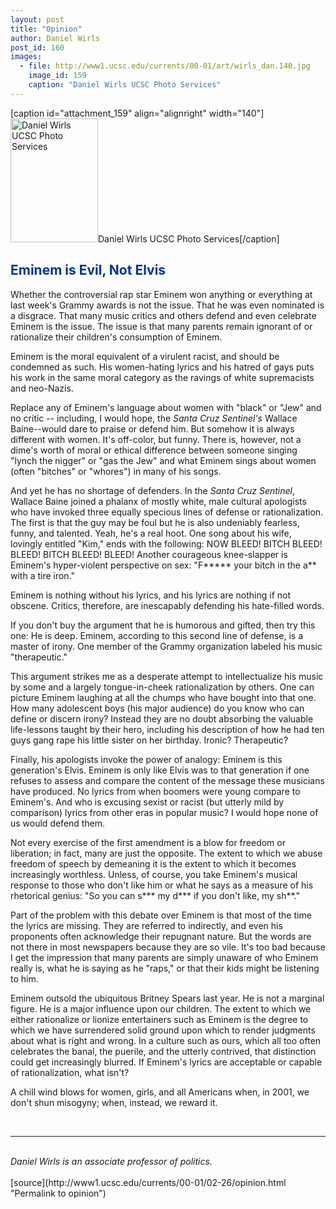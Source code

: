 ```yaml
---
layout: post
title: "Opinion"
author: Daniel Wirls
post_id: 160
images:
  - file: http://www1.ucsc.edu/currents/00-01/art/wirls_dan.140.jpg
    image_id: 159
    caption: "Daniel Wirls UCSC Photo Services"
---
```


[caption id="attachment_159" align="alignright" width="140"]<a href="http://localhost/mysite/wp-content/uploads/2001/02/wirls_dan.140.jpg"><img class="size-full wp-image-159" src="http://localhost/mysite/wp-content/uploads/2001/02/wirls_dan.140.jpg" alt="Daniel Wirls UCSC Photo Services" width="140" height="198" /></a>Daniel Wirls UCSC Photo Services[/caption]
<h2>
  <font color="#003399"><b>Eminem is Evil, Not Elvis</b></font>
</h2>
<p>
  Whether the controversial rap star Eminem won anything or everything at last week's Grammy awards is not the issue. That he was even nominated is a disgrace. That many music critics and others defend and even celebrate Eminem is the issue. The issue is that many parents remain ignorant of or rationalize their children's consumption of Eminem.
</p>Eminem is the moral equivalent of a virulent racist, and should be condemned as such. His women-hating lyrics and his hatred of gays puts his work in the same moral category as the ravings of white supremacists and neo-Nazis.
<p>
  Replace any of Eminem's language about women with "black" or "Jew" and no critic -- including, I would hope, the <i>Santa Cruz</i> <i>Sentinel's</i> Wallace Baine--would dare to praise or defend him. But somehow it is always different with women. It's off-color, but funny. There is, however, not a dime's worth of moral or ethical difference between someone singing "lynch the nigger" or "gas the Jew" and what Eminem sings about women (often "bitches" or "whores") in many of his songs.
</p>
<p>
  And yet he has no shortage of defenders. In the <i>Santa Cruz Sentinel</i>, Wallace Baine joined a phalanx of mostly white, male cultural apologists who have invoked three equally specious lines of defense or rationalization. The first is that the guy may be foul but he is also undeniably fearless, funny, and talented. Yeah, he's a real hoot. One song about his wife, lovingly entitled "Kim," ends with the following: NOW BLEED! BITCH BLEED! BLEED! BITCH BLEED! BLEED! Another courageous knee-slapper is Eminem's hyper-violent perspective on sex: "F***** your bitch in the a** with a tire iron."
</p>
<p>
  Eminem is nothing without his lyrics, and his lyrics are nothing if not obscene. Critics, therefore, are inescapably defending his hate-filled words.
</p>
<p>
  If you don't buy the argument that he is humorous and gifted, then try this one: He is deep. Eminem, according to this second line of defense, is a master of irony. One member of the Grammy organization labeled his music "therapeutic."
</p>
<p>
  This argument strikes me as a desperate attempt to intellectualize his music by some and a largely tongue-in-cheek rationalization by others. One can picture Eminem laughing at all the chumps who have bought into that one. How many adolescent boys (his major audience) do you know who can define or discern irony? Instead they are no doubt absorbing the valuable life-lessons taught by their hero, including his description of how he had ten guys gang rape his little sister on her birthday. Ironic? Therapeutic?
</p>
<p>
  Finally, his apologists invoke the power of analogy: Eminem is this generation's Elvis. Eminem is only like Elvis was to that generation if one refuses to assess and compare the content of the message these musicians have produced. No lyrics from when boomers were young compare to Eminem's. And who is excusing sexist or racist (but utterly mild by comparison) lyrics from other eras in popular music? I would hope none of us would defend them.
</p>
<p>
  Not every exercise of the first amendment is a blow for freedom or liberation; in fact, many are just the opposite. The extent to which we abuse freedom of speech by demeaning it is the extent to which it becomes increasingly worthless. Unless, of course, you take Eminem's musical response to those who don't like him or what he says as a measure of his rhetorical genius: "So you can s*** my d*** if you don't like, my sh**."
</p>
<p>
  Part of the problem with this debate over Eminem is that most of the time the lyrics are missing. They are referred to indirectly, and even his proponents often acknowledge their repugnant nature. But the words are not there in most newspapers because they are so vile. It's too bad because I get the impression that many parents are simply unaware of who Eminem really is, what he is saying as he "raps," or that their kids might be listening to him.
</p>
<p>
  Eminem outsold the ubiquitous Britney Spears last year. He is not a marginal figure. He is a major influence upon our children. The extent to which we either rationalize or lionize entertainers such as Eminem is the degree to which we have surrendered solid ground upon which to render judgments about what is right and wrong. In a culture such as ours, which all too often celebrates the banal, the puerile, and the utterly contrived, that distinction could get increasingly blurred. If Eminem's lyrics are acceptable or capable of rationalization, what isn't?
</p>
<p>
  A chill wind blows for women, girls, and all Americans when, in 2001, we don't shun misogyny; when, instead, we reward it.
</p>
<p>
  <br>
</p>
<hr>
<b><br></b><i>Daniel Wirls is an associate professor of politics.</i><br>
<br>
[source](http://www1.ucsc.edu/currents/00-01/02-26/opinion.html "Permalink to opinion")
